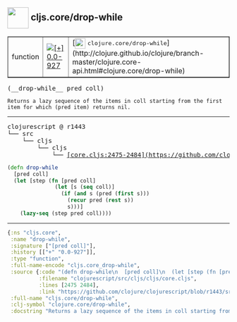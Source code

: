 ## <img width="48px" valign="middle" src="http://i.imgur.com/Hi20huC.png"> cljs.core/drop-while

 <table border="1">
<tr>
<td>function</td>
<td><a href="https://github.com/cljsinfo/api-refs/tree/0.0-927"><img valign="middle" alt="[+] 0.0-927" src="https://img.shields.io/badge/+-0.0--927-lightgrey.svg"></a> </td>
<td>
[<img height="24px" valign="middle" src="http://i.imgur.com/1GjPKvB.png"> <samp>clojure.core/drop-while</samp>](http://clojure.github.io/clojure/branch-master/clojure.core-api.html#clojure.core/drop-while)
</td>
</tr>
</table>

 <samp>
(__drop-while__ pred coll)<br>
</samp>

```
Returns a lazy sequence of the items in coll starting from the first
item for which (pred item) returns nil.
```

---

 <pre>
clojurescript @ r1443
└── src
    └── cljs
        └── cljs
            └── <ins>[core.cljs:2475-2484](https://github.com/clojure/clojurescript/blob/r1443/src/cljs/cljs/core.cljs#L2475-L2484)</ins>
</pre>

```clj
(defn drop-while
  [pred coll]
  (let [step (fn [pred coll]
               (let [s (seq coll)]
                 (if (and s (pred (first s)))
                   (recur pred (rest s))
                   s)))]
    (lazy-seq (step pred coll))))
```


---

```clj
{:ns "cljs.core",
 :name "drop-while",
 :signature ["[pred coll]"],
 :history [["+" "0.0-927"]],
 :type "function",
 :full-name-encode "cljs.core_drop-while",
 :source {:code "(defn drop-while\n  [pred coll]\n  (let [step (fn [pred coll]\n               (let [s (seq coll)]\n                 (if (and s (pred (first s)))\n                   (recur pred (rest s))\n                   s)))]\n    (lazy-seq (step pred coll))))",
          :filename "clojurescript/src/cljs/cljs/core.cljs",
          :lines [2475 2484],
          :link "https://github.com/clojure/clojurescript/blob/r1443/src/cljs/cljs/core.cljs#L2475-L2484"},
 :full-name "cljs.core/drop-while",
 :clj-symbol "clojure.core/drop-while",
 :docstring "Returns a lazy sequence of the items in coll starting from the first\nitem for which (pred item) returns nil."}

```
